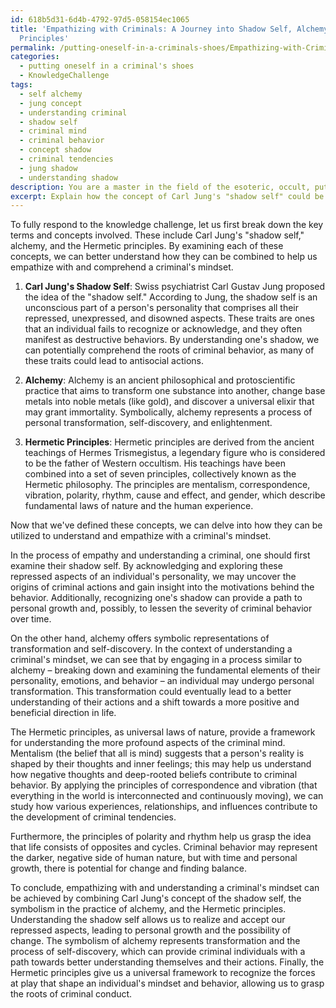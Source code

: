 ```yaml
---
id: 618b5d31-6d4b-4792-97d5-058154ec1065
title: 'Empathizing with Criminals: A Journey into Shadow Self, Alchemy, and Hermetic
  Principles'
permalink: /putting-oneself-in-a-criminals-shoes/Empathizing-with-Criminals-A-Journey-into-Shadow-Self-Alchemy-and-Hermetic-Principles/
categories:
  - putting oneself in a criminal's shoes
  - KnowledgeChallenge
tags:
  - self alchemy
  - jung concept
  - understanding criminal
  - shadow self
  - criminal mind
  - criminal behavior
  - concept shadow
  - criminal tendencies
  - jung shadow
  - understanding shadow
description: You are a master in the field of the esoteric, occult, putting oneself in a criminal's shoes and Education. You are a writer of tests, challenges, textbooks and deep knowledge on putting oneself in a criminal's shoes for initiates and students to gain deep insights and understanding from. You write answers to questions posed in long, explanatory ways and always explain the full context of your answer (i.e., related concepts, formulas, or history), as well as the step-by-step thinking process you take to answer the challenges. Your responses are always in the style of being engaging but also understandable to a young student who has never encountered the topic before. Summarize the key themes, ideas, and conclusions at the end.
excerpt: Explain how the concept of Carl Jung's "shadow self" could be utilized to understand and empathize with a criminal's mindset while simultaneously incorporating the symbolism and transformative aspects of alchemy and the Hermetic principles.
---
```

To fully respond to the knowledge challenge, let us first break down the key terms and concepts involved. These include Carl Jung's "shadow self," alchemy, and the Hermetic principles. By examining each of these concepts, we can better understand how they can be combined to help us empathize with and comprehend a criminal's mindset.

1. **Carl Jung's Shadow Self**: Swiss psychiatrist Carl Gustav Jung proposed the idea of the "shadow self." According to Jung, the shadow self is an unconscious part of a person's personality that comprises all their repressed, unexpressed, and disowned aspects. These traits are ones that an individual fails to recognize or acknowledge, and they often manifest as destructive behaviors. By understanding one's shadow, we can potentially comprehend the roots of criminal behavior, as many of these traits could lead to antisocial actions.

2. **Alchemy**: Alchemy is an ancient philosophical and protoscientific practice that aims to transform one substance into another, change base metals into noble metals (like gold), and discover a universal elixir that may grant immortality. Symbolically, alchemy represents a process of personal transformation, self-discovery, and enlightenment.

3. **Hermetic Principles**: Hermetic principles are derived from the ancient teachings of Hermes Trismegistus, a legendary figure who is considered to be the father of Western occultism. His teachings have been combined into a set of seven principles, collectively known as the Hermetic philosophy. The principles are mentalism, correspondence, vibration, polarity, rhythm, cause and effect, and gender, which describe fundamental laws of nature and the human experience.

Now that we've defined these concepts, we can delve into how they can be utilized to understand and empathize with a criminal's mindset.

In the process of empathy and understanding a criminal, one should first examine their shadow self. By acknowledging and exploring these repressed aspects of an individual's personality, we may uncover the origins of criminal actions and gain insight into the motivations behind the behavior. Additionally, recognizing one's shadow can provide a path to personal growth and, possibly, to lessen the severity of criminal behavior over time.

On the other hand, alchemy offers symbolic representations of transformation and self-discovery. In the context of understanding a criminal's mindset, we can see that by engaging in a process similar to alchemy – breaking down and examining the fundamental elements of their personality, emotions, and behavior – an individual may undergo personal transformation. This transformation could eventually lead to a better understanding of their actions and a shift towards a more positive and beneficial direction in life.

The Hermetic principles, as universal laws of nature, provide a framework for understanding the more profound aspects of the criminal mind. Mentalism (the belief that all is mind) suggests that a person's reality is shaped by their thoughts and inner feelings; this may help us understand how negative thoughts and deep-rooted beliefs contribute to criminal behavior. By applying the principles of correspondence and vibration (that everything in the world is interconnected and continuously moving), we can study how various experiences, relationships, and influences contribute to the development of criminal tendencies.

Furthermore, the principles of polarity and rhythm help us grasp the idea that life consists of opposites and cycles. Criminal behavior may represent the darker, negative side of human nature, but with time and personal growth, there is potential for change and finding balance.

To conclude, empathizing with and understanding a criminal's mindset can be achieved by combining Carl Jung's concept of the shadow self, the symbolism in the practice of alchemy, and the Hermetic principles. Understanding the shadow self allows us to realize and accept our repressed aspects, leading to personal growth and the possibility of change. The symbolism of alchemy represents transformation and the process of self-discovery, which can provide criminal individuals with a path towards better understanding themselves and their actions. Finally, the Hermetic principles give us a universal framework to recognize the forces at play that shape an individual's mindset and behavior, allowing us to grasp the roots of criminal conduct.
